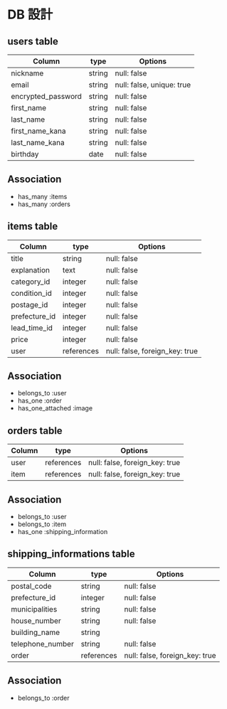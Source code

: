 # DB 設計

## users table

| Column             | type   | Options                   |
|--------------------|--------|---------------------------|
| nickname           | string | null: false               |
| email              | string | null: false, unique: true |
| encrypted_password | string | null: false               |
| first_name         | string | null: false               |
| last_name          | string | null: false               |
| first_name_kana    | string | null: false               |
| last_name_kana     | string | null: false               |
| birthday           | date   | null: false               |

## Association

* has_many :items
* has_many :orders

## items table

| Column           | type       | Options                        |
|------------------|------------|--------------------------------|
| title            | string     | null: false                    |
| explanation      | text       | null: false                    |
| category_id      | integer    | null: false                    |
| condition_id     | integer    | null: false                    |
| postage_id       | integer    | null: false                    |
| prefecture_id    | integer    | null: false                    |
| lead_time_id     | integer    | null: false                    |
| price            | integer    | null: false                    |
| user             | references | null: false, foreign_key: true |

## Association

* belongs_to :user
* has_one :order
* has_one_attached :image

## orders table

| Column | type       | Options                        |
|--------|------------|--------------------------------|
|user    | references | null: false, foreign_key: true |
|item    | references | null: false, foreign_key: true |

## Association

* belongs_to :user
* belongs_to :item
* has_one :shipping_information

## shipping_informations table

| Column           | type       | Options                        |
|------------------|------------|--------------------------------|
| postal_code      | string     | null: false                    |
| prefecture_id    | integer    | null: false                    |
| municipalities   | string     | null: false                    |
| house_number     | string     | null: false                    |
| building_name    | string     |                                |
| telephone_number | string     | null: false                    |
| order            | references | null: false, foreign_key: true |

## Association

* belongs_to :order
